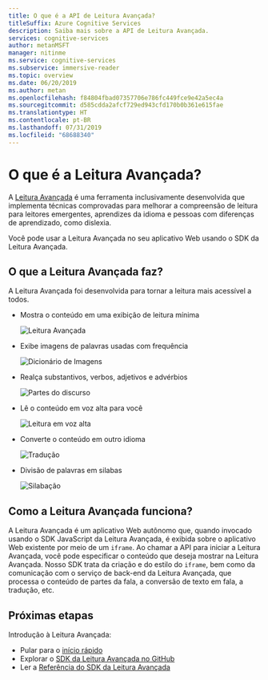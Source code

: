 ```yaml
---
title: O que é a API de Leitura Avançada?
titleSuffix: Azure Cognitive Services
description: Saiba mais sobre a API de Leitura Avançada.
services: cognitive-services
author: metanMSFT
manager: nitinme
ms.service: cognitive-services
ms.subservice: immersive-reader
ms.topic: overview
ms.date: 06/20/2019
ms.author: metan
ms.openlocfilehash: f84804fbad07357706e786fc449fce9e42a5ec4a
ms.sourcegitcommit: d585cdda2afcf729ed943cfd170b0b361e615fae
ms.translationtype: HT
ms.contentlocale: pt-BR
ms.lasthandoff: 07/31/2019
ms.locfileid: "68688340"
---
```

# <a name="what-is-immersive-reader"></a>O que é a Leitura Avançada?

A [Leitura Avançada](https://www.onenote.com/learningtools) é uma ferramenta inclusivamente desenvolvida que implementa técnicas comprovadas para melhorar a compreensão de leitura para leitores emergentes, aprendizes da idioma e pessoas com diferenças de aprendizado, como dislexia.

Você pode usar a Leitura Avançada no seu aplicativo Web usando o SDK da Leitura Avançada.

## <a name="what-does-immersive-reader-do"></a>O que a Leitura Avançada faz?

A Leitura Avançada foi desenvolvida para tornar a leitura mais acessível a todos.

* Mostra o conteúdo em uma exibição de leitura mínima

  ![Leitura Avançada](./media/immersive-reader.png)

* Exibe imagens de palavras usadas com frequência

  ![Dicionário de Imagens](./media/picture-dictionary.png)

* Realça substantivos, verbos, adjetivos e advérbios

  ![Partes do discurso](./media/parts-of-speech.png)

* Lê o conteúdo em voz alta para você

  ![Leitura em voz alta](./media/read-aloud.png)

* Converte o conteúdo em outro idioma

  ![Tradução](./media/translation.png)

* Divisão de palavras em silabas

  ![Silabação](./media/syllabification.png)

## <a name="how-does-immersive-reader-work"></a>Como a Leitura Avançada funciona?

A Leitura Avançada é um aplicativo Web autônomo que, quando invocado usando o SDK JavaScript da Leitura Avançada, é exibida sobre o aplicativo Web existente por meio de um `iframe`. Ao chamar a API para iniciar a Leitura Avançada, você pode especificar o conteúdo que deseja mostrar na Leitura Avançada. Nosso SDK trata da criação e do estilo do `iframe`, bem como da comunicação com o serviço de back-end da Leitura Avançada, que processa o conteúdo de partes da fala, a conversão de texto em fala, a tradução, etc.

## <a name="next-steps"></a>Próximas etapas

Introdução à Leitura Avançada:

* Pular para o [início rápido](./quickstart.md)
* Explorar o [SDK da Leitura Avançada no GitHub](https://github.com/microsoft/immersive-reader-sdk)
* Ler a [Referência do SDK da Leitura Avançada](./reference.md)